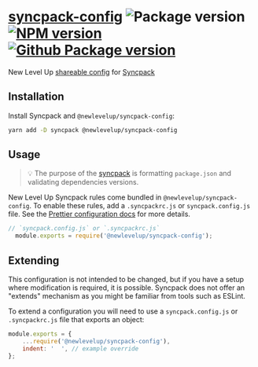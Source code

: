 # [syncpack-config](https://github.com/newlevelup/config/tree/develop/packages/syncpack-config) ![Package version](https://img.shields.io/github/package-json/v/newlevelup/config?filename=packages%2Fsyncpack-config%2Fpackage.json\&label=%20\&color=0080FF) [![NPM version](https://img.shields.io/npm/v/@newlevelup/syncpack-config?label=\&logo=npm\&color=CB0001)](https://www.npmjs.com/package/@newlevelup/syncpack-config) [![Github Package version](https://img.shields.io/npm/v/@newlevelup/syncpack-config?label=\&logo=github\&color=24292f)](https://github.com/newlevelup/config/pkgs/npm/syncpack-config)

New Level Up [shareable config](https://github.com/JamieMason/syncpack#-configuration-file) for [Syncpack](https://github.com/JamieMason/syncpack)

## Installation

Install Syncpack and `@newlevelup/syncpack-config`:

```sh
yarn add -D syncpack @newlevelup/syncpack-config
```

## Usage

> 💡 The purpose of the [syncpack](https://www.npmjs.com/package/syncpack) is formatting `package.json` and validating dependencies versions.

New Level Up Syncpack rules come bundled in `@newlevelup/syncpack-config`. To enable these rules, add a `.syncpackrc.js` or `syncpack.config.js` file. See the [Prettier configuration docs](https://github.com/JamieMason/syncpack#-configuration-file) for more details.

```javascript
// `syncpack.config.js` or `.syncpackrc.js`
  module.exports = require('@newlevelup/syncpack-config');
```

## Extending

This configuration is not intended to be changed, but if you have a setup where modification is required, it is possible. Syncpack does not offer an "extends" mechanism as you might be familiar from tools such as ESLint.

To extend a configuration you will need to use a `syncpack.config.js` or `.syncpackrc.js` file that exports an object:

```javascript
module.exports = {
    ...require('@newlevelup/syncpack-config'),
    indent: '  ', // example override
};
```
